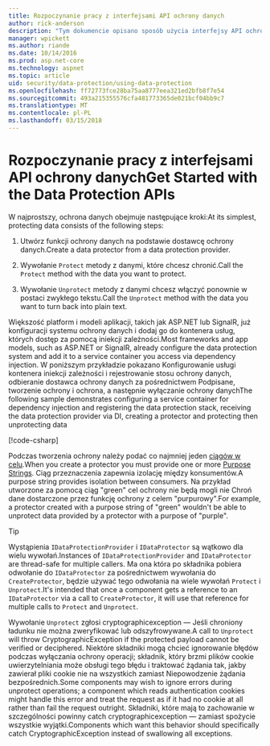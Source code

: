 ```yaml
---
title: Rozpoczynanie pracy z interfejsami API ochrony danych
author: rick-anderson
description: "Tym dokumencie opisano sposób użycia interfejsy API ochrony danych platformy ASP.NET Core dla ochrony i wyłączenie ochrony danych w aplikacji."
manager: wpickett
ms.author: riande
ms.date: 10/14/2016
ms.prod: asp.net-core
ms.technology: aspnet
ms.topic: article
uid: security/data-protection/using-data-protection
ms.openlocfilehash: ff72773fce28ba75aa8777eea321ed2bfb8f7e54
ms.sourcegitcommit: 493a215355576cfa481773365de021bcf04bb9c7
ms.translationtype: MT
ms.contentlocale: pl-PL
ms.lasthandoff: 03/15/2018
---
```

# <a name="get-started-with-the-data-protection-apis"></a><span data-ttu-id="858be-103">Rozpoczynanie pracy z interfejsami API ochrony danych</span><span class="sxs-lookup"><span data-stu-id="858be-103">Get Started with the Data Protection APIs</span></span>

<a name="security-data-protection-getting-started"></a>

<span data-ttu-id="858be-104">W najprostszy, ochrona danych obejmuje następujące kroki:</span><span class="sxs-lookup"><span data-stu-id="858be-104">At its simplest, protecting data consists of the following steps:</span></span>

1. <span data-ttu-id="858be-105">Utwórz funkcji ochrony danych na podstawie dostawcę ochrony danych.</span><span class="sxs-lookup"><span data-stu-id="858be-105">Create a data protector from a data protection provider.</span></span>

2. <span data-ttu-id="858be-106">Wywołanie `Protect` metody z danymi, które chcesz chronić.</span><span class="sxs-lookup"><span data-stu-id="858be-106">Call the `Protect` method with the data you want to protect.</span></span>

3. <span data-ttu-id="858be-107">Wywołanie `Unprotect` metody z danymi chcesz włączyć ponownie w postaci zwykłego tekstu.</span><span class="sxs-lookup"><span data-stu-id="858be-107">Call the `Unprotect` method with the data you want to turn back into plain text.</span></span>

<span data-ttu-id="858be-108">Większość platform i modeli aplikacji, takich jak ASP.NET lub SignalR, już konfiguracji systemu ochrony danych i dodaj go do kontenera usług, których dostęp za pomocą iniekcji zależności.</span><span class="sxs-lookup"><span data-stu-id="858be-108">Most frameworks and app models, such as ASP.NET or SignalR, already configure the data protection system and add it to a service container you access via dependency injection.</span></span> <span data-ttu-id="858be-109">W poniższym przykładzie pokazano Konfigurowanie usługi kontenera iniekcji zależności i rejestrowanie stosu ochrony danych, odbieranie dostawca ochrony danych za pośrednictwem Podpisane, tworzenie ochrony i ochrona, a następnie wyłączanie ochrony danych</span><span class="sxs-lookup"><span data-stu-id="858be-109">The following sample demonstrates configuring a service container for dependency injection and registering the data protection stack, receiving the data protection provider via DI, creating a protector and protecting then unprotecting data</span></span>

[!code-csharp[](../../security/data-protection/using-data-protection/samples/protectunprotect.cs?highlight=26,34,35,36,37,38,39,40)]

<span data-ttu-id="858be-110">Podczas tworzenia ochrony należy podać co najmniej jeden [ciągów w celu](consumer-apis/purpose-strings.md).</span><span class="sxs-lookup"><span data-stu-id="858be-110">When you create a protector you must provide one or more [Purpose Strings](consumer-apis/purpose-strings.md).</span></span> <span data-ttu-id="858be-111">Ciąg przeznaczenia zapewnia izolację między konsumentów.</span><span class="sxs-lookup"><span data-stu-id="858be-111">A purpose string provides isolation between consumers.</span></span> <span data-ttu-id="858be-112">Na przykład utworzone za pomocą ciąg "green" cel ochrony nie będą mogli nie Chroń dane dostarczone przez funkcję ochrony z celem "purpurowy".</span><span class="sxs-lookup"><span data-stu-id="858be-112">For example, a protector created with a purpose string of "green" wouldn't be able to unprotect data provided by a protector with a purpose of "purple".</span></span>

>[!TIP]
> <span data-ttu-id="858be-113">Wystąpienia `IDataProtectionProvider` i `IDataProtector` są wątkowo dla wielu wywołań.</span><span class="sxs-lookup"><span data-stu-id="858be-113">Instances of `IDataProtectionProvider` and `IDataProtector` are thread-safe for multiple callers.</span></span> <span data-ttu-id="858be-114">Ma ona która po składnika pobiera odwołanie do `IDataProtector` za pośrednictwem wywołania do `CreateProtector`, będzie używać tego odwołania na wiele wywołań `Protect` i `Unprotect`.</span><span class="sxs-lookup"><span data-stu-id="858be-114">It's intended that once a component gets a reference to an `IDataProtector` via a call to `CreateProtector`, it will use that reference for multiple calls to `Protect` and `Unprotect`.</span></span>
>
><span data-ttu-id="858be-115">Wywołanie `Unprotect` zgłosi cryptographicexception — Jeśli chroniony ładunku nie można zweryfikować lub odszyfrowywane.</span><span class="sxs-lookup"><span data-stu-id="858be-115">A call to `Unprotect` will throw CryptographicException if the protected payload cannot be verified or deciphered.</span></span> <span data-ttu-id="858be-116">Niektóre składniki mogą chcieć ignorowanie błędów podczas wyłączania ochrony operacji; składnik, który brzmi plików cookie uwierzytelniania może obsługi tego błędu i traktować żądania tak, jakby zawierał pliki cookie nie na wszystkich zamiast Niepowodzenie żądania bezpośrednich.</span><span class="sxs-lookup"><span data-stu-id="858be-116">Some components may wish to ignore errors during unprotect operations; a component which reads authentication cookies might handle this error and treat the request as if it had no cookie at all rather than fail the request outright.</span></span> <span data-ttu-id="858be-117">Składniki, które mają to zachowanie w szczególności powinny catch cryptographicexception — zamiast spożycie wszystkie wyjątki.</span><span class="sxs-lookup"><span data-stu-id="858be-117">Components which want this behavior should specifically catch CryptographicException instead of swallowing all exceptions.</span></span>
